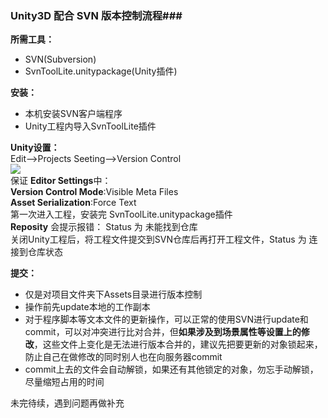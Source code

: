 ### Unity3D 配合 SVN 版本控制流程###
**所需工具：**    

- SVN(Subversion)  
- SvnToolLite.unitypackage(Unity插件)    

**安装：**   

- 本机安装SVN客户端程序   
- Unity工程内导入SvnToolLite插件    

**Unity设置：**   
Edit-->Projects Seeting-->Version Control    
![](https://i.imgur.com/i8eS7xC.png)  
保证 **Editor Settings**中：     
**Version Control Mode**:Visible Meta Files   
**Asset Serialization**:Force Text  
第一次进入工程，安装完	SvnToolLite.unitypackage插件     
**Reposity** 会提示报错： Status 为 未能找到仓库        
关闭Unity工程后，将工程文件提交到SVN仓库后再打开工程文件，Status 为 连接到仓库状态   

**提交：**    


- 仅是对项目文件夹下Assets目录进行版本控制    
- 操作前先update本地的工作副本   
- 对于程序脚本等文本文件的更新操作，可以正常的使用SVN进行update和commit，可以对冲突进行比对合并，但**如果涉及到场景属性等设置上的修改**，这些文件上变化是无法进行版本合并的，建议先把要更新的对象锁起来，防止自己在做修改的同时别人也在向服务器commit    
- commit上去的文件会自动解锁，如果还有其他锁定的对象，勿忘手动解锁，尽量缩短占用的时间   


未完待续，遇到问题再做补充

 
